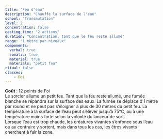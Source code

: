 ```yaml
---
title: "Feu d'eau"
description: "Chauffe la surface de l'eau"
school: "Transmutation"
level: 2
concentration: false
casting_time: "2 actions"
duration: "Concentration, tant que le feu reste allumé"
range: "1 mètre par niveaux"
components:
  verbal: true
  somatic: true
  material: true
  materials: "petit feu"
ritual: false
classes:
    - Foi
---
```

**Coût** : 12 points de Foi   
Le sorcier allume un petit feu. Tant que la feu reste allumé, une fumée blanche se répandra sur la surface des eaux. La fumée se déplace d’1 mètre par round et ne peut pas s’éloigner à plus de 30 mètres du petit feu. La température à la surface de l’eau peut s’élèver jusqu’à 75°C, ou à une température moins forte selon la volonté du lanceur de sort.   
Lorsque l’eau est trop chaude, les créatures vivantes s’enfonce sous l’eau ou au contraire y sortent, mais dans tous les cas, les êtres vivants cherchent à fuir la zone.  
